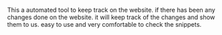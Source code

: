 This a automated tool to keep track on the website. if there has been any changes done on the website. it will keep track of the changes and show them to us. easy to use and very comfortable to check the snippets.
